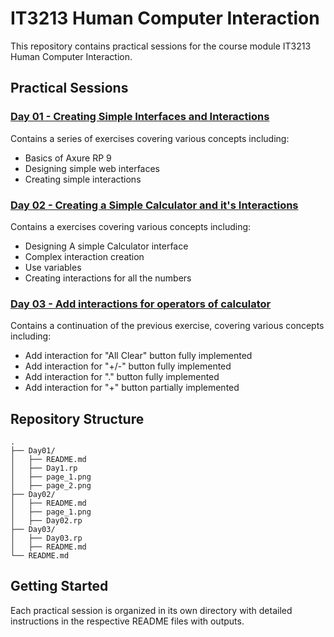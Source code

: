 # IT3213 Human Computer Interaction

This repository contains practical sessions for the course module IT3213 Human Computer Interaction.

## Practical Sessions

### [Day 01 - Creating Simple Interfaces and Interactions](Day01/README.md)
Contains a series of exercises covering various concepts including:
- Basics of Axure RP 9
- Designing simple web interfaces
- Creating simple interactions

### [Day 02 - Creating  a Simple Calculator and it's Interactions](Day02/README.md)
Contains a exercises covering various concepts including:
- Designing A simple Calculator interface
- Complex interaction creation
- Use variables
- Creating interactions for all the numbers

### [Day 03 - Add interactions for operators of calculator](Day03/README.md)
Contains a continuation of the previous exercise, covering various concepts including:
- Add interaction for "All Clear" button fully implemented
- Add interaction for "+/-" button fully implemented
- Add interaction for "." button fully implemented
- Add interaction for "+" button partially implemented

## Repository Structure
```
.
├── Day01/
│   ├── README.md
│   ├── Day1.rp
│   ├── page_1.png
│   ├── page_2.png
├── Day02/
│   ├── README.md
│   ├── page_1.png
│   ├── Day02.rp
├── Day03/
│   ├── Day03.rp
│   ├── README.md
└── README.md
```

## Getting Started
Each practical session is organized in its own directory with detailed instructions in the respective README files with outputs.
